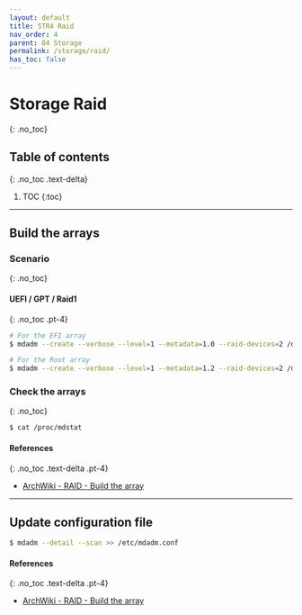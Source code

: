 ```yaml
---
layout: default
title: STR4 Raid
nav_order: 4
parent: 04 Storage
permalink: /storage/raid/
has_toc: false
---
```


# Storage Raid
{: .no_toc}

## Table of contents
{: .no_toc .text-delta}

1. TOC
{:toc}

---

## Build the arrays

### Scenario
{: .no_toc}

#### UEFI / GPT / Raid1
{: .no_toc .pt-4}

```bash
# For the EFI array
$ mdadm --create --verbose --level=1 --metadata=1.0 --raid-devices=2 /dev/md/efi /dev/sda1 /dev/sdb1

# For the Root array
$ mdadm --create --verbose --level=1 --metadata=1.2 --raid-devices=2 /dev/md/root /dev/sda2 /dev/sdb2
```

### Check the arrays
{: .no_toc}

```bash
$ cat /proc/mdstat
```

#### References
{: .no_toc .text-delta .pt-4}

- [ArchWiki - RAID - Build the array](https://wiki.archlinux.org/index.php/RAID#Build_the_array)

---

## Update configuration file

```bash
$ mdadm --detail --scan >> /etc/mdadm.conf
```

#### References
{: .no_toc .text-delta .pt-4}

- [ArchWiki - RAID - Build the array](https://wiki.archlinux.org/index.php/RAID#Update_configuration_file)
